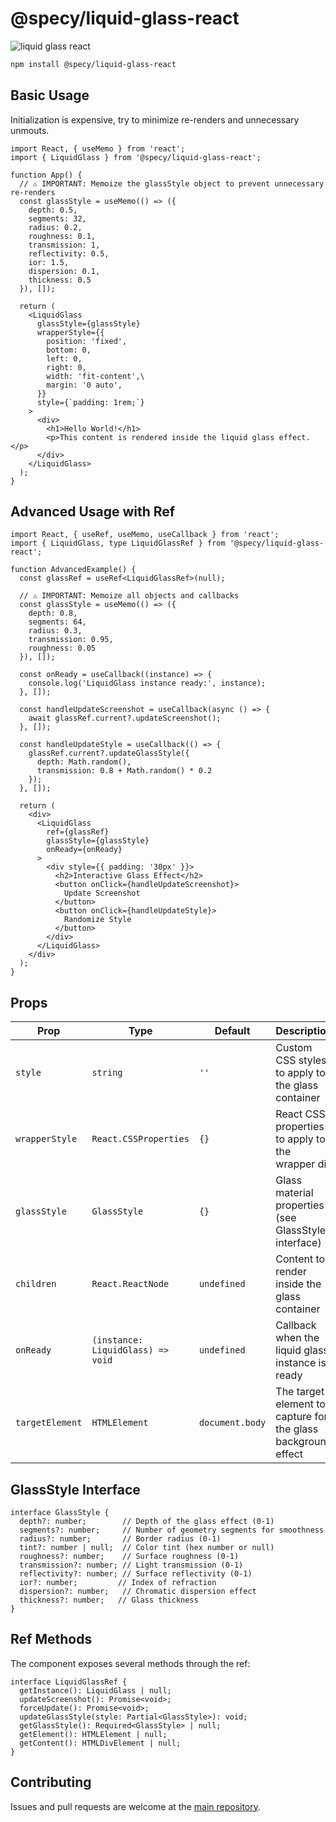 # @specy/liquid-glass-react

![liquid glass react](https://raw.githubusercontent.com/Specy/liquid-glass/public/liquid-glass.png)

```bash
npm install @specy/liquid-glass-react
```

## Basic Usage
Initialization is expensive, try to minimize re-renders and unnecessary unmouts.

```tsx
import React, { useMemo } from 'react';
import { LiquidGlass } from '@specy/liquid-glass-react';

function App() {
  // ⚠️ IMPORTANT: Memoize the glassStyle object to prevent unnecessary re-renders
  const glassStyle = useMemo(() => ({
    depth: 0.5,
    segments: 32,
    radius: 0.2,
    roughness: 0.1,
    transmission: 1,
    reflectivity: 0.5,
    ior: 1.5,
    dispersion: 0.1,
    thickness: 0.5
  }), []);

  return (
    <LiquidGlass
      glassStyle={glassStyle}
      wrapperStyle={{
        position: 'fixed',
        bottom: 0,
        left: 0,
        right: 0,
        width: 'fit-content',\
        margin: '0 auto',
      }}
      style={`padding: 1rem;`}
    >
      <div>
        <h1>Hello World!</h1>
        <p>This content is rendered inside the liquid glass effect.</p>
      </div>
    </LiquidGlass>
  );
}
```

## Advanced Usage with Ref

```tsx
import React, { useRef, useMemo, useCallback } from 'react';
import { LiquidGlass, type LiquidGlassRef } from '@specy/liquid-glass-react';

function AdvancedExample() {
  const glassRef = useRef<LiquidGlassRef>(null);

  // ⚠️ IMPORTANT: Memoize all objects and callbacks
  const glassStyle = useMemo(() => ({
    depth: 0.8,
    segments: 64,
    radius: 0.3,
    transmission: 0.95,
    roughness: 0.05
  }), []);

  const onReady = useCallback((instance) => {
    console.log('LiquidGlass instance ready:', instance);
  }, []);

  const handleUpdateScreenshot = useCallback(async () => {
    await glassRef.current?.updateScreenshot();
  }, []);

  const handleUpdateStyle = useCallback(() => {
    glassRef.current?.updateGlassStyle({
      depth: Math.random(),
      transmission: 0.8 + Math.random() * 0.2
    });
  }, []);

  return (
    <div>
      <LiquidGlass
        ref={glassRef}
        glassStyle={glassStyle}
        onReady={onReady}
      >
        <div style={{ padding: '30px' }}>
          <h2>Interactive Glass Effect</h2>
          <button onClick={handleUpdateScreenshot}>
            Update Screenshot
          </button>
          <button onClick={handleUpdateStyle}>
            Randomize Style
          </button>
        </div>
      </LiquidGlass>
    </div>
  );
}
```

## Props

| Prop | Type | Default | Description |
|------|------|---------|-------------|
| `style` | `string` | `''` | Custom CSS styles to apply to the glass container |
| `wrapperStyle` | `React.CSSProperties` | `{}` | React CSS properties to apply to the wrapper div |
| `glassStyle` | `GlassStyle` | `{}` | Glass material properties (see GlassStyle interface) |
| `children` | `React.ReactNode` | `undefined` | Content to render inside the glass container |
| `onReady` | `(instance: LiquidGlass) => void` | `undefined` | Callback when the liquid glass instance is ready |
| `targetElement` | `HTMLElement` | `document.body` | The target element to capture for the glass background effect |

## GlassStyle Interface

```tsx
interface GlassStyle {
  depth?: number;        // Depth of the glass effect (0-1)
  segments?: number;     // Number of geometry segments for smoothness
  radius?: number;       // Border radius (0-1)
  tint?: number | null;  // Color tint (hex number or null)
  roughness?: number;    // Surface roughness (0-1)
  transmission?: number; // Light transmission (0-1)
  reflectivity?: number; // Surface reflectivity (0-1)
  ior?: number;         // Index of refraction
  dispersion?: number;   // Chromatic dispersion effect
  thickness?: number;   // Glass thickness
}
```

## Ref Methods

The component exposes several methods through the ref:

```tsx
interface LiquidGlassRef {
  getInstance(): LiquidGlass | null;
  updateScreenshot(): Promise<void>;
  forceUpdate(): Promise<void>;
  updateGlassStyle(style: Partial<GlassStyle>): void;
  getGlassStyle(): Required<GlassStyle> | null;
  getElement(): HTMLElement | null;
  getContent(): HTMLDivElement | null;
}
```

## Contributing

Issues and pull requests are welcome at the [main repository](https://github.com/Specy/liquid-glass).
